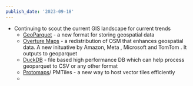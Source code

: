 ```yaml
---
publish_date: '2023-09-18'
---
```

- Continuing to scout the current GIS landscape for current trends
    - [GeoParquet](https://twitter.com/GeoParquet) - a new format for storing geospatial data
    - [Overture Maps](https://twitter.com/OvertureMaps) - a redistribution of OSM that enhances geospatial data. A new inituative by Amazon, Meta , Microsoft and TomTom . It outputs to geoparquet
    - [DuckDB](https://twitter.com/duckdb) - file based high performance DB which can help process geoparquet to CSV or any other format 
    - [Protomaps](https://twitter.com/protomaps)/ PMTiles - a new way to host vector tiles efficiently
    - 
